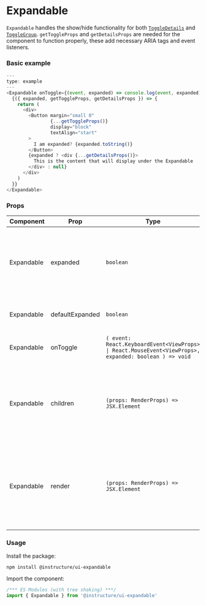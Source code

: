 # Expandable


`Expandable` handles the show/hide functionality for both [`ToggleDetails`](#ToggleDetails)
and [`ToggleGroup`](#ToggleGroup). `getToggleProps` and `getDetailsProps` are needed for the component to function properly, these add necessary ARIA tags and event listeners.

### Basic example

```javascript
---
type: example
---
<Expandable onToggle={(event, expanded) => console.log(event, expanded)}>
  {({ expanded, getToggleProps, getDetailsProps }) => {
    return (
      <div>
        <Button margin="small 0"
                {...getToggleProps()}
                display="block"
                textAlign="start"
        >
          I am expanded? {expanded.toString()}
        </Button>
        {expanded ? <div {...getDetailsProps()}>
          This is the content that will display under the Expandable
        </div> : null}
      </div>
    )
  }}
</Expandable>
```


### Props

| Component | Prop | Type | Required | Default | Description |
|-----------|------|------|----------|---------|-------------|
| Expandable | expanded | `boolean` | No | - | Whether the content is expanded or hidden. Makes the component controlled, so if provided, the `onToggle` handler has to be provided too. |
| Expandable | defaultExpanded | `boolean` | No | `false` | Whether the content is initially expanded or hidden (uncontrolled) |
| Expandable | onToggle | `( event: React.KeyboardEvent<ViewProps> \| React.MouseEvent<ViewProps>, expanded: boolean ) => void` | No | - | Function invoked when this component is expanded/collapsed |
| Expandable | children | `(props: RenderProps) => JSX.Element` | No | - | Must be a function that returns a JSX element. It receives and object which contains whether its expanded and objects that need to be spread on the trigger and details elements. |
| Expandable | render | `(props: RenderProps) => JSX.Element` | No | - | Must be a function that returns a JSX element. It receives and object which contains whether its expanded and objects that need to be spread on the trigger and details elements. Identical to children |

### Usage

Install the package:

```shell
npm install @instructure/ui-expandable
```

Import the component:

```javascript
/*** ES Modules (with tree shaking) ***/
import { Expandable } from '@instructure/ui-expandable'
```

